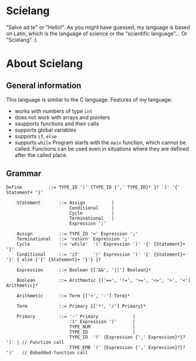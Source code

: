 # Scielang
"Salve ad te" or "Hello!". As you might have guessed, my language is based on Latin, which is the language of science or the "scientific language"... Or "Scielang" :)
# About Scielang
## General information
This language is similar to the C language. Features of my language:
* works with numbers of type `int`
* does not work with arrays and pointers
* ssupports functions and their calls
* supports global variables
* supports `if`, `else`
* supports `while`
Program starts with the `main` function, which cannot be called. Functions can be used even in situations where they are defined after the called place. 


## Grammar
```
Define          ::= TYPE_ID '(' {TYPE_ID {',' TYPE_ID}* }? ')' '{' Statement+ '}'

    Statement       ::= Assign          |
                        Conditional     |
                        Cycle           |
                        Terminational   |
                        Expression ';'

    Assign          ::= TYPE_ID '=' Expression ';'
    Terminational   ::= 'return' Expression ';'
    Cycle           ::= 'while'  '(' Expression ')' '{' {Statement}+ '}'
    Conditional     ::= 'if'     '(' Expression ')' '{' {Statement}+ '}' { else {'{' {Statement}+ '}'} }?

    Expression      ::= Boolean {['&&', '||'] Boolean}*

    Boolean         ::= Arithmetic {['==', '!=', '>=', '<=', '>', '<'] Arithmetic}*

    Arithmetic      ::= Term {['+', '-'] Term}*

    Term            ::= Primary {['*', '/'] Primary}*

    Primary         ::= '-' Primary             |
                        '(' Expression ')'      |
                        TYPE_NUM                |
                        TYPE_ID                 |
                        TYPE_ID  '(' {Expression {',' Expression}*}? ')' | // Function call
                        TYPE_EMB '(' {Expression {',' Expression}?}? ')'   // Embedded-function call
```

